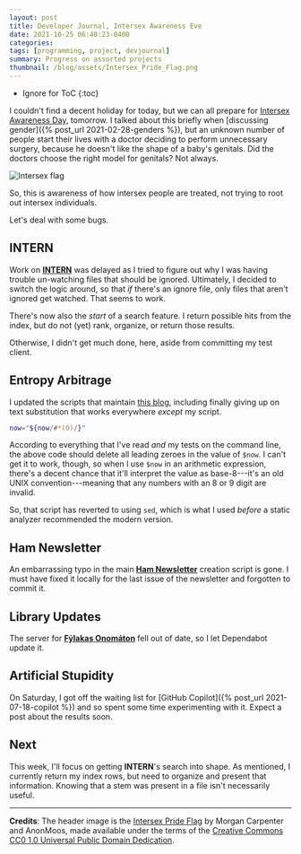 ```yaml
---
layout: post
title: Developer Journal, Intersex Awareness Eve
date: 2021-10-25 06:40:23-0400
categories:
tags: [programming, project, devjournal]
summary: Progress on assorted projects
thumbnail: /blog/assets/Intersex_Pride_Flag.png
---
```


* Ignore for ToC
{:toc}

I couldn't find a decent holiday for today, but we can all prepare for [Intersex Awareness Day](https://en.wikipedia.org/wiki/Intersex_Awareness_Day), tomorrow.  I talked about this briefly when [discussing gender]({% post_url 2021-02-28-genders %}), but an unknown number of people start their lives with a doctor deciding to perform unnecessary surgery, because he doesn't like the shape of a baby's genitals.  Did the doctors choose the right model for genitals?  Not always.

![Intersex flag](/blog/assets/Intersex_Pride_Flag.png "I used to go to a school with a logo that wasn't so different")

So, this is awareness of how intersex people are treated, not trying to root out intersex individuals.

Let's deal with some bugs.

## INTERN

Work on [**INTERN**](https://github.com/jcolag/intern) was delayed as I tried to figure out why I was having trouble un-watching files that should be ignored.  Ultimately, I decided to switch the logic around, so that *if* there's an ignore file, only files that aren't ignored get watched.  That seems to work.

There's now also the *start* of a search feature.  I return possible hits from the index, but do not (yet) rank, organize, or return those results.

Otherwise, I didn't get much done, here, aside from committing my test client.

## Entropy Arbitrage

I updated the scripts that maintain [this blog](https://github.com/jcolag/entropy-arbitrage-code), including finally giving up on text substitution that works everywhere *except* my script.

```bash
now="${now/#*(0)/}"
```

According to everything that I've read *and* my tests on the command line, the above code should delete all leading zeroes in the value of `$now`.  I can't get it to work, though, so when I use `$now` in an arithmetic expression, there's a decent chance that it'll interpret the value as base-8---it's an old UNIX convention---meaning that any numbers with an 8 or 9 digit are invalid.

So, that script has reverted to using `sed`, which is what I used *before* a static analyzer recommended the modern version.

## Ham Newsletter

An embarrassing typo in the main [**Ham Newsletter**](https://github.com/jcolag/ham-newsletter) creation script is gone.  I must have fixed it locally for the last issue of the newsletter and forgotten to commit it.

## Library Updates

The server for [**Fýlakas Onomáton**](https://github.com/jcolag/fylakas-onomaton) fell out of date, so I let Dependabot update it.

## Artificial Stupidity

On Saturday, I got off the waiting list for [GitHub Copilot]({% post_url 2021-07-18-copilot %}) and so spent some time experimenting with it.  Expect a post about the results soon.

## Next

This week, I'll focus on getting **INTERN**'s search into shape.  As mentioned, I currently return my index rows, but need to organize and present that information.  Knowing that a stem was present in a file isn't necessarily useful.

* * *

**Credits**:  The header image is the [Intersex Pride Flag](https://ihra.org.au/22773/an-intersex-flag/) by Morgan Carpenter and AnonMoos, made available under the terms of the [Creative Commons CC0 1.0 Universal Public Domain Dedication](https://creativecommons.org/publicdomain/zero/1.0/deed.en).
